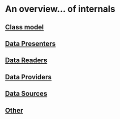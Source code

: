 An overview... of internals
===

## [Class model](class_model.md)
## [Data Presenters](data_presenters.md)
## [Data Readers](data_readers.md)
## [Data Providers](data_providers.md)
## [Data Sources](data_sources.md)
## [Other](other.md)


